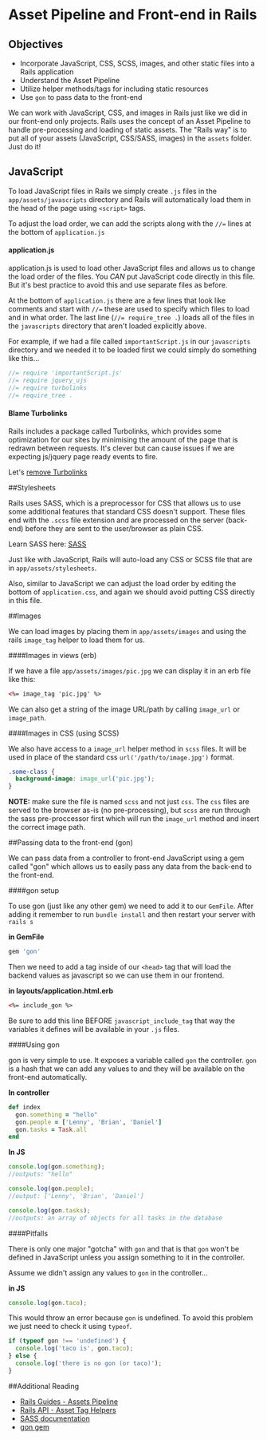 # Asset Pipeline and Front-end in Rails

## Objectives

* Incorporate JavaScript, CSS, SCSS, images, and other static files into a Rails application
* Understand the Asset Pipeline
* Utilize helper methods/tags for including static resources
* Use `gon` to pass data to the front-end

We can work with JavaScript, CSS, and images in Rails just like we did in our front-end only projects. Rails uses the concept of an Asset Pipeline to handle pre-processing and loading of static assets. The "Rails way" is to put all of your assets (JavaScript, CSS/SASS, images) in the `assets` folder. Just do it!

## JavaScript

To load JavaScript files in Rails we simply create `.js` files in the `app/assets/javascripts` directory and Rails will automatically load them in the head of the page using `<script>` tags.

To adjust the load order, we can add the scripts along with the `//=` lines at the bottom of `application.js`

#### application.js

application.js is used to load other JavaScript files and allows us to change the load order of the files. You *CAN* put JavaScript code directly in this file. But it's best practice to avoid this and use separate files as before.

At the bottom of `application.js` there are a few lines that look like comments and start with `//=` these are used to specify which files to load and in what order. The last line (`//= require_tree .`) loads all of the files in the `javascripts` directory that aren't loaded explicitly above.

For example, if we had a file called `importantScript.js` in our `javascripts` directory and we needed it to be loaded first we could simply do something like this...

```js
//= require 'importantScript.js'
//= require jquery_ujs
//= require turbolinks
//= require_tree .
```

#### Blame Turbolinks
Rails includes a package called Turbolinks, which provides some optimization for our sites by minimising the amount of the page that is redrawn between requests. It's clever but can cause issues if we are expecting js/jquery page ready events to fire.

Let's [remove Turbolinks](http://blog.steveklabnik.com/posts/2013-06-25-removing-turbolinks-from-rails-4)

##Stylesheets

Rails uses SASS, which is a preprocessor for CSS that allows us to use some additional features that standard CSS doesn't support. These files end with the `.scss` file extension and are processed on the server (back-end) before they are sent to the user/browser as plain CSS.

Learn SASS here: [SASS](../additional-topics/sass/readme.md)

Just like with JavaScript, Rails will auto-load any CSS or SCSS file that are in `app/assets/stylesheets`.

Also, similar to JavaScript we can adjust the load order by editing the bottom of `application.css`, and again we should avoid putting CSS directly in this file.

##Images

We can load images by placing them in `app/assets/images` and using the rails `image_tag` helper to load them for us.

####Images in views (erb)

If we have a file `app/assets/images/pic.jpg` we can display it in an erb file like this:

```html
<%= image_tag 'pic.jpg' %>
```

We can also get a string of the image URL/path by calling `image_url` or `image_path`.

####Images in CSS (using SCSS)

We also have access to a `image_url` helper method in `scss` files. It will be used in place of the standard css `url('/path/to/image.jpg')` format.

```css
.some-class {
  background-image: image_url('pic.jpg');
}
```

**NOTE:** make sure the file is named `scss` and not just `css`. The `css` files are served to the browser as-is (no pre-processing), but `scss` are run through the sass pre-proccessor first which will run the `image_url` method and insert the correct image path.


##Passing data to the front-end (gon)

We can pass data from a controller to front-end JavaScript using a gem called "gon" which allows us to easily pass any data from the back-end to the front-end.

####gon setup

To use gon (just like any other gem) we need to add it to our `GemFile`. After adding it remember to run `bundle install` and then restart your server with `rails s`

**in GemFile**

```ruby
gem 'gon'
```

Then we need to add a tag inside of our `<head>` tag that will load the backend values as javascript so we can use them in our frontend.

**in layouts/application.html.erb**

```html
<%= include_gon %>
```

Be sure to add this line BEFORE  `javascript_include_tag` that way the variables it defines will be available in your `.js` files.

####Using gon

gon is very simple to use. It exposes a variable called `gon` the controller. `gon` is a hash that we can add any values to and they will be available on the front-end automatically.

**In controller**

```ruby
def index
  gon.something = "hello"
  gon.people = ['Lenny', 'Brian', 'Daniel']
  gon.tasks = Task.all
end
```

**In JS**

```javascript
console.log(gon.something);
//outputs: "hello"

console.log(gon.people);
//output: ['Lenny', 'Brian', 'Daniel']

console.log(gon.tasks);
//outputs: an array of objects for all tasks in the database
```

####Pitfalls

There is only one major "gotcha" with `gon` and that is that `gon` won't be defined in JavaScript unless you assign something to it in the controller.

Assume we didn't assign any values to `gon` in the controller...

**in JS**

```javascript
console.log(gon.taco);
```

This would throw an error because `gon` is undefined. To avoid this problem we just need to check it using `typeof`.

```javascript
if (typeof gon !== 'undefined') {
  console.log('taco is', gon.taco);
} else {
  console.log('there is no gon (or taco)');
}
```

##Additional Reading

* [Rails Guides - Assets Pipeline](http://guides.rubyonrails.org/asset_pipeline.html)
* [Rails API - Asset Tag Helpers](http://api.rubyonrails.org/classes/ActionView/Helpers/AssetTagHelper.html)
* [SASS documentation](http://sass-lang.com/documentation/file.SASS_REFERENCE.html)
* [gon gem](https://github.com/gazay/gon)
